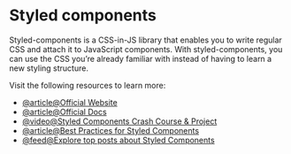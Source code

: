 # Styled components

Styled-components is a CSS-in-JS library that enables you to write regular CSS and attach it to JavaScript components. With styled-components, you can use the CSS you’re already familiar with instead of having to learn a new styling structure.

Visit the following resources to learn more:

- [@article@Official Website](https://styled-components.com/)
- [@article@Official Docs](https://styled-components.com/docs)
- [@video@Styled Components Crash Course & Project](https://www.youtube.com/watch?v=02zO0hZmwnw)
- [@article@Best Practices for Styled Components](https://www.robinwieruch.de/styled-components/)
- [@feed@Explore top posts about Styled Components](https://app.daily.dev/tags/styled-components?ref=roadmapsh)
